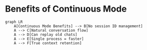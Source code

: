 # Benefits of Continuous Mode

```mermaid
graph LR
    A[Continuous Mode Benefits] --> B[No session ID management]
    A --> C[Natural conversation flow]
    A --> D[Can replay old chats]
    A --> E[Single process = faster]
    A --> F[True context retention]
```